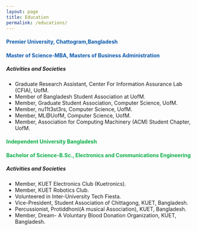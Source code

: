 ```yaml
---
layout: page
title: Education
permalink: /educations/
---
```




<!-- body text -->
<div class="container">
  <div class="about">

<h4 style="color:  #0c5aad ;"> Premier University, Chattogram,Bangladesh </h4>
<h4 style="color: #0c5aad ;"> Master of Science-MBA, Masters of Business Administration </h4>
<h5> Activities and Societies </h5>
<ul>
  <li>Graduate Research Assistant, Center For Information Assurance Lab (CFIA), UofM.</li>
  <li>Member of Bangladesh Student Association at UofM.</li>
  <li>Member, Graduate Student Association, Computer Science, UofM.</li>
  <li>Member, nu11t3st3rs, Computer Science, UofM.</li>
  <li>Member, ML@UofM, Computer Science, UofM.</li>
  <li>Member, Association for Computing Machinery (ACM) Student Chapter, UofM.</li>
</ul>

<h4 style="color:#0cad47;"> Independent University Bangladesh </h4>
<h4 style="color:#0cad47;"> Bachelor of Science-B.Sc., Electronics and Communications Engineering </h4>
<h5> Activities and Societies </h5>
<ul>
  <li>Member, KUET Electronics Club (Kuetronics).</li>
  <li>Member, KUET Robotics Club.</li>
  <li>Volunteered in Inter-University Tech Fiesta.</li>
  <li>Vice-President, Student Association of Chittagong, KUET, Bangladesh.</li>
  <li>Percussionist, Protiddhoni(A musical Association), KUET, Bangladesh.</li>
  <li>Member, Dream- A Voluntary Blood Donation Organization, KUET, Bangladesh.</li>
</ul>
</div>
</div>